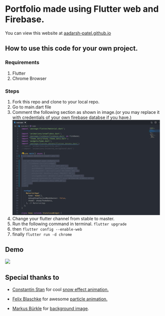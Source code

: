 # Portfolio made using Flutter web and Firebase.

You can view this website at [aadarsh-patel.github.io](https://aadarsh-patel.github.io/#/) 

## How to use this code for your own project.

### Requirements
1. Flutter
2. Chrome Browser

### Steps
1. Fork this repo and clone to your local repo.
2. Go to main.dart file
3. Comment the following section as shown in image.(or you may replace it with credentials of your own firebase databse if you have.)
![](https://github.com/aadarsh-patel/flutter_portfolio/blob/master/assets/demo/Capture.JPG)
4. Change your flutter channel from stable to master.
5. Run the following command in terminal. `flutter upgrade`
6. then `flutter config --enable-web`
7. finally `flutter run -d chrome`

## Demo
![](https://github.com/aadarsh-patel/flutter_portfolio/blob/master/assets/demo/portfolio_desktop.gif)

## Special thanks to

+ [Constantin Stan](https://github.com/Constans) for cool [snow effect animation.](https://medium.com/flutter-community/fluttering-snowflakes-1cf011b0d38d)

+ [Felix Blaschke](https://github.com/felixblaschke) for awesome [particle animation.](https://medium.com/@felixblaschke/particle-animations-with-flutter-756a23dba027)

+ [Markus Bürkle](https://www.pexels.com/@doozydoom) for [background image](https://www.pexels.com/photo/trees-covered-with-snow-833013/?utm_content=attributionCopyText&utm_medium=referral&utm_source=pexels).
